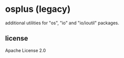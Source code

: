 # osplus (legacy)

additional utilities for "os", "io" and "io/ioutil" packages.

## license

Apache License 2.0
